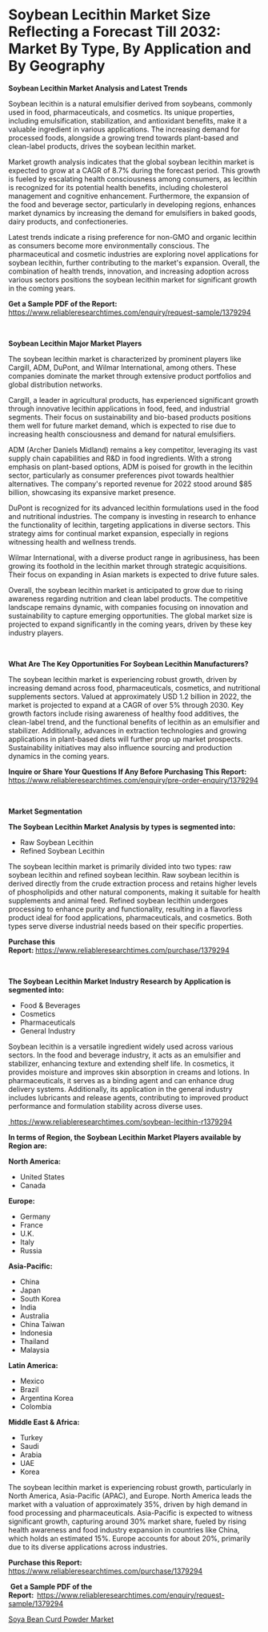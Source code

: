<p><h1>Soybean Lecithin Market Size Reflecting a Forecast Till 2032: Market By Type, By Application and By Geography</h1></p><p><strong>Soybean Lecithin Market Analysis and Latest Trends</strong></p>
<p><p>Soybean lecithin is a natural emulsifier derived from soybeans, commonly used in food, pharmaceuticals, and cosmetics. Its unique properties, including emulsification, stabilization, and antioxidant benefits, make it a valuable ingredient in various applications. The increasing demand for processed foods, alongside a growing trend towards plant-based and clean-label products, drives the soybean lecithin market.</p><p>Market growth analysis indicates that the global soybean lecithin market is expected to grow at a CAGR of 8.7% during the forecast period. This growth is fueled by escalating health consciousness among consumers, as lecithin is recognized for its potential health benefits, including cholesterol management and cognitive enhancement. Furthermore, the expansion of the food and beverage sector, particularly in developing regions, enhances market dynamics by increasing the demand for emulsifiers in baked goods, dairy products, and confectioneries.</p><p>Latest trends indicate a rising preference for non-GMO and organic lecithin as consumers become more environmentally conscious. The pharmaceutical and cosmetic industries are exploring novel applications for soybean lecithin, further contributing to the market's expansion. Overall, the combination of health trends, innovation, and increasing adoption across various sectors positions the soybean lecithin market for significant growth in the coming years.</p></p>
<p><strong>Get a Sample PDF of the Report:&nbsp;</strong> <a href="https://www.reliableresearchtimes.com/enquiry/request-sample/1379294?utm_campaign=2391&utm_medium=2&utm_source=Github&utm_content=ia&utm_term=15022025&utm_id=soybean-lecithin">https://www.reliableresearchtimes.com/enquiry/request-sample/1379294</a></p>
<p>&nbsp;</p>
<p><strong>Soybean Lecithin Major Market Players</strong></p>
<p><p>The soybean lecithin market is characterized by prominent players like Cargill, ADM, DuPont, and Wilmar International, among others. These companies dominate the market through extensive product portfolios and global distribution networks.</p><p>Cargill, a leader in agricultural products, has experienced significant growth through innovative lecithin applications in food, feed, and industrial segments. Their focus on sustainability and bio-based products positions them well for future market demand, which is expected to rise due to increasing health consciousness and demand for natural emulsifiers.</p><p>ADM (Archer Daniels Midland) remains a key competitor, leveraging its vast supply chain capabilities and R&D in food ingredients. With a strong emphasis on plant-based options, ADM is poised for growth in the lecithin sector, particularly as consumer preferences pivot towards healthier alternatives. The company's reported revenue for 2022 stood around $85 billion, showcasing its expansive market presence.</p><p>DuPont is recognized for its advanced lecithin formulations used in the food and nutritional industries. The company is investing in research to enhance the functionality of lecithin, targeting applications in diverse sectors. This strategy aims for continual market expansion, especially in regions witnessing health and wellness trends.</p><p>Wilmar International, with a diverse product range in agribusiness, has been growing its foothold in the lecithin market through strategic acquisitions. Their focus on expanding in Asian markets is expected to drive future sales.</p><p>Overall, the soybean lecithin market is anticipated to grow due to rising awareness regarding nutrition and clean label products. The competitive landscape remains dynamic, with companies focusing on innovation and sustainability to capture emerging opportunities. The global market size is projected to expand significantly in the coming years, driven by these key industry players.</p></p>
<p>&nbsp;</p>
<p><strong>What Are The Key Opportunities For Soybean Lecithin Manufacturers?</strong></p>
<p><p>The soybean lecithin market is experiencing robust growth, driven by increasing demand across food, pharmaceuticals, cosmetics, and nutritional supplements sectors. Valued at approximately USD 1.2 billion in 2022, the market is projected to expand at a CAGR of over 5% through 2030. Key growth factors include rising awareness of healthy food additives, the clean-label trend, and the functional benefits of lecithin as an emulsifier and stabilizer. Additionally, advances in extraction technologies and growing applications in plant-based diets will further prop up market prospects. Sustainability initiatives may also influence sourcing and production dynamics in the coming years.</p></p>
<p><strong>Inquire or Share Your Questions If Any Before Purchasing This Report:</strong> <a href="https://www.reliableresearchtimes.com/enquiry/pre-order-enquiry/1379294?utm_campaign=2391&utm_medium=2&utm_source=Github&utm_content=ia&utm_term=15022025&utm_id=soybean-lecithin">https://www.reliableresearchtimes.com/enquiry/pre-order-enquiry/1379294</a></p>
<p>&nbsp;</p>
<p><strong>Market Segmentation</strong></p>
<p><strong>The Soybean Lecithin Market Analysis by types is segmented into:</strong></p>
<p><ul><li>Raw Soybean Lecithin</li><li>Refined Soybean Lecithin</li></ul></p>
<p><p>The soybean lecithin market is primarily divided into two types: raw soybean lecithin and refined soybean lecithin. Raw soybean lecithin is derived directly from the crude extraction process and retains higher levels of phospholipids and other natural components, making it suitable for health supplements and animal feed. Refined soybean lecithin undergoes processing to enhance purity and functionality, resulting in a flavorless product ideal for food applications, pharmaceuticals, and cosmetics. Both types serve diverse industrial needs based on their specific properties.</p></p>
<p><strong>Purchase this Report:&nbsp;</strong><a href="https://www.reliableresearchtimes.com/purchase/1379294?utm_campaign=2391&utm_medium=2&utm_source=Github&utm_content=ia&utm_term=15022025&utm_id=soybean-lecithin">https://www.reliableresearchtimes.com/purchase/1379294</a></p>
<p>&nbsp;</p>
<p><strong>The Soybean Lecithin Market Industry Research by Application is segmented into:</strong></p>
<p><ul><li>Food & Beverages</li><li>Cosmetics</li><li>Pharmaceuticals</li><li>General Industry</li></ul></p>
<p><p>Soybean lecithin is a versatile ingredient widely used across various sectors. In the food and beverage industry, it acts as an emulsifier and stabilizer, enhancing texture and extending shelf life. In cosmetics, it provides moisture and improves skin absorption in creams and lotions. In pharmaceuticals, it serves as a binding agent and can enhance drug delivery systems. Additionally, its application in the general industry includes lubricants and release agents, contributing to improved product performance and formulation stability across diverse uses.</p></p>
<p><a href="https://www.reliableresearchtimes.com/soybean-lecithin-r1379294?utm_campaign=2391&utm_medium=2&utm_source=Github&utm_content=ia&utm_term=15022025&utm_id=soybean-lecithin">&nbsp;https://www.reliableresearchtimes.com/soybean-lecithin-r1379294</a></p>
<p><strong>In terms of Region, the Soybean Lecithin Market Players available by Region are:</strong></p>
<p>
    <p> <strong> North America: </strong>
        <ul>
            <li>United States</li>
            <li>Canada</li>
        </ul>
        </p> 
    <p> <strong> Europe: </strong>
        <ul>
            <li>Germany</li>
            <li>France</li>
            <li>U.K.</li>
            <li>Italy</li>
            <li>Russia</li>
        </ul>
        </p> 
    <p> <strong> Asia-Pacific: </strong>
        <ul>
            <li>China</li>
            <li>Japan</li>
            <li>South Korea</li>
            <li>India</li>
            <li>Australia</li>
            <li>China Taiwan</li>
            <li>Indonesia</li>
            <li>Thailand</li>
            <li>Malaysia</li>
        </ul>
        </p> 
    <p> <strong> Latin America: </strong>
        <ul>
            <li>Mexico</li>
            <li>Brazil</li>
            <li>Argentina Korea</li>
            <li>Colombia</li>
        </ul>
        </p> 
    <p> <strong> Middle East & Africa: </strong>
        <ul>
            <li>Turkey</li>
            <li>Saudi</li>
            <li>Arabia</li>
            <li>UAE</li>
            <li>Korea</li>
        </ul>
    </p>
    </p>
<p><p>The soybean lecithin market is experiencing robust growth, particularly in North America, Asia-Pacific (APAC), and Europe. North America leads the market with a valuation of approximately 35%, driven by high demand in food processing and pharmaceuticals. Asia-Pacific is expected to witness significant growth, capturing around 30% market share, fueled by rising health awareness and food industry expansion in countries like China, which holds an estimated 15%. Europe accounts for about 20%, primarily due to its diverse applications across industries.</p></p>
<p><strong>Purchase this Report: </strong><a href="https://www.reliableresearchtimes.com/purchase/1379294?utm_campaign=2391&utm_medium=2&utm_source=Github&utm_content=ia&utm_term=15022025&utm_id=soybean-lecithin">https://www.reliableresearchtimes.com/purchase/1379294</a></p>
<p>&nbsp;<strong>Get a Sample PDF of the Report:&nbsp;&nbsp;</strong><a href="https://www.reliableresearchtimes.com/enquiry/request-sample/1379294?utm_campaign=2391&utm_medium=2&utm_source=Github&utm_content=ia&utm_term=15022025&utm_id=soybean-lecithin">https://www.reliableresearchtimes.com/enquiry/request-sample/1379294</a></p>
<p><strong></strong></p>
<p><p><a href="https://github.com/hartsockdonnette82/Market-Research-Report-List-1/blob/main/soya-bean-curd-powder-market.md?utm_campaign=2391&utm_medium=2&utm_source=Github&utm_content=ia&utm_term=15022025&utm_id=soybean-lecithin">Soya Bean Curd Powder Market</a></p></p>